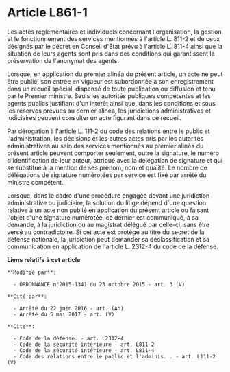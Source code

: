 # Article L861-1

Les actes réglementaires et individuels concernant l'organisation, la gestion et le fonctionnement des services mentionnés à
l'article L. 811-2 et de ceux désignés par le décret en Conseil d'Etat prévu à l'article L. 811-4 ainsi que la situation de
leurs agents sont pris dans des conditions qui garantissent la préservation de l'anonymat des agents. 

Lorsque, en application du premier alinéa du présent article, un acte ne peut être publié, son entrée en vigueur est
subordonnée à son enregistrement dans un recueil spécial, dispensé de toute publication ou diffusion et tenu par le Premier
ministre. Seuls les autorités publiques compétentes et les agents publics justifiant d'un intérêt ainsi que, dans les
conditions et sous les réserves prévues au dernier alinéa, les juridictions administratives et judiciaires peuvent consulter
un acte figurant dans ce recueil. 

Par dérogation à l'article L. 111-2 du code des relations entre le public et l'administration, les décisions et les autres
actes pris par les autorités administratives au sein des services mentionnés au premier alinéa du présent article peuvent
comporter seulement, outre la signature, le numéro d'identification de leur auteur, attribué avec la délégation de signature
et qui se substitue à la mention de ses prénom, nom et qualité. Le nombre de délégations de signature numérotées par service
est fixé par arrêté du ministre compétent. 

Lorsque, dans le cadre d'une procédure engagée devant une juridiction administrative ou judiciaire, la solution du litige
dépend d'une question relative à un acte non publié en application du présent article ou faisant l'objet d'une signature
numérotée, ce dernier est communiqué, à sa demande, à la juridiction ou au magistrat délégué par celle-ci, sans être versé au
contradictoire. Si cet acte est protégé au titre du secret de la défense nationale, la juridiction peut demander sa
déclassification et sa communication en application de l'article L. 2312-4 du code de la défense.

**Liens relatifs à cet article**

	**Modifié par**:

	  - ORDONNANCE n°2015-1341 du 23 octobre 2015 - art. 3 (V)

	**Cité par**:

	  - Arrêté du 22 juin 2016 - art. (Ab)
	  - Arrêté du 5 mai 2017 - art. (V)

	**Cite**:

	  - Code de la défense. - art. L2312-4
	  - Code de la sécurité intérieure - art. L811-2
	  - Code de la sécurité intérieure - art. L811-4
	  - Code des relations entre le public et l'adminis... - art. L111-2 (V)
